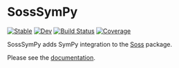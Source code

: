 # SossSymPy

[![Stable](https://img.shields.io/badge/docs-stable-blue.svg)](https://cscherrer.github.io/SossSymPy.jl/stable)
[![Dev](https://img.shields.io/badge/docs-dev-blue.svg)](https://cscherrer.github.io/SossSymPy.jl/dev)
[![Build Status](https://github.com/cscherrer/SossSymPy.jl/workflows/CI/badge.svg)](https://github.com/cscherrer/SossSymPy.jl/actions)
[![Coverage](https://codecov.io/gh/cscherrer/SossSymPy.jl/branch/master/graph/badge.svg)](https://codecov.io/gh/cscherrer/SossSymPy.jl)

SossSymPy adds SymPy integration to the [Soss](https://github.com/cscherrer/Soss.jl) package.

Please see the [documentation](https://cscherrer.github.io/SossSymPy.jl/stable/).

